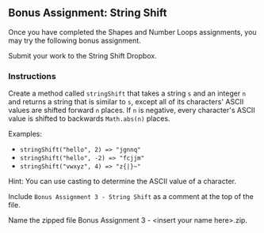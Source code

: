 ## Bonus Assignment: String Shift

Once you have completed the Shapes and Number Loops assignments, you may try the following bonus assignment.

Submit your work to the String Shift Dropbox.

### Instructions
 
Create a method called `stringShift` that takes a string `s` and an integer `n` and returns a string that is similar to `s`, except all of its characters' ASCII values are shifted forward `n` places. If `n` is negative, every character's ASCII value is shifted to backwards `Math.abs(n)` places.

Examples:
* `stringShift("hello", 2) => "jgnnq"`
* `stringShift("hello", -2) => "fcjjm"`
* `stringShift("vwxyz", 4) => "z{|}~"`

Hint: You can use casting to determine the ASCII value of a character.

Include `Bonus Assignment 3 - String Shift` as a comment at the top of the file. 

Name the zipped file Bonus Assignment 3 - \<insert your name here>.zip.
